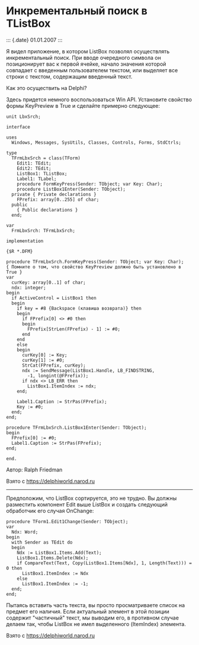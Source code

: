 Инкрементальный поиск в TListBox
================================

::: {.date}
01.01.2007
:::

Я видел приложение, в котором ListBox позволял осуществлять
инкрементальный поиск. При вводе очередного символа он позиционирует вас
к первой ячейке, начало значения которой совпадает с введенным
пользователем текстом, или выделяет все строки с текстом, содержащим
введенный текст.

Как это осуществить на Delphi?

Здесь придется немного воспользоваться Win API. Установите свойство
формы KeyPreview в True и сделайте примерно следующее:

    unit LbxSrch;
     
    interface
     
    uses
      Windows, Messages, SysUtils, Classes, Controls, Forms, StdCtrls;
     
    type
      TFrmLbxSrch = class(TForm)
        Edit1: TEdit;
        Edit2: TEdit;
        ListBox1: TListBox;
        Label1: TLabel;
        procedure FormKeyPress(Sender: TObject; var Key: Char);
        procedure ListBox1Enter(Sender: TObject);
      private { Private declarations }
        FPrefix: array[0..255] of char;
      public
        { Public declarations }
      end;
     
    var
      FrmLbxSrch: TFrmLbxSrch;
     
    implementation
     
    {$R *.DFM}
     
    procedure TFrmLbxSrch.FormKeyPress(Sender: TObject; var Key: Char);
    { Помните о том, что свойство KeyPreview должно быть установлено в True }
    var
      curKey: array[0..1] of char;
      ndx: integer;
    begin
      if ActiveControl = ListBox1 then
      begin
        if key = #8 {Backspace (клавиша возврата)} then
        begin
          if FPrefix[0] <> #0 then
          begin
            FPrefix[StrLen(FPrefix) - 1] := #0;
          end
        end
        else
        begin
          curKey[0] := Key;
          curKey[1] := #0;
          StrCat(FPrefix, curKey);
          ndx := SendMessage(ListBox1.Handle, LB_FINDSTRING,
            -1, longint(@FPrefix));
          if ndx <> LB_ERR then
            ListBox1.ItemIndex := ndx;
        end;
     
        Label1.Caption := StrPas(FPrefix);
        Key := #0;
      end;
    end;
     
    procedure TFrmLbxSrch.ListBox1Enter(Sender: TObject);
    begin
      FPrefix[0] := #0;
      Label1.Caption := StrPas(FPrefix);
    end;
     
    end.

Автор: Ralph Friedman

Взято с <https://delphiworld.narod.ru>

------------------------------------------------------------------------

Предположим, что ListBox сортируется, это не трудно. Вы должны
разместить компонент Edit выше ListBox и создать следующий обработчик
его случая OnChange:

    procedure TForm1.Edit1Change(Sender: TObject);
    var
      Ndx: Word;
    begin
      with Sender as TEdit do
      begin
        Ndx := ListBox1.Items.Add(Text);
        ListBox1.Items.Delete(Ndx);
        if CompareText(Text, Copy(ListBox1.Items[Ndx], 1, Length(Text))) = 0 then
          ListBox1.ItemIndex := Ndx
        else
          ListBox1.ItemIndex := -1;
      end;
    end;

Пытаясь вставить часть текста, вы просто просматриваете список на
предмет его наличия. Если актуальный элемент в этой позиции содержит
\"частичный\" текст, мы выводим его, в противном случае делаем так,
чтобы ListBox не имел выделенного (ItemIndex) элемента.

Взято с <https://delphiworld.narod.ru>
